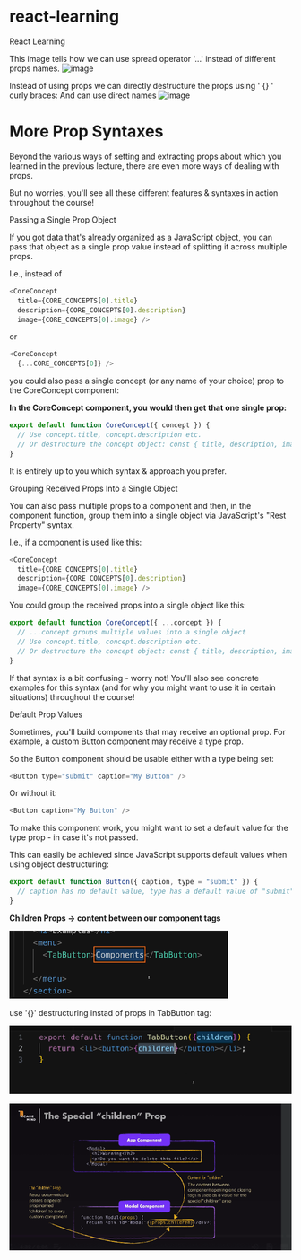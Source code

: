 # react-learning
React Learning

This image tells how we can use spread operator '...' instead of different props names.
![image](https://github.com/ankitt-gupta/react-learning/assets/162869641/8f9072af-043d-4381-9bc6-7b1d1df1741d)

Instead of using props we can directly destructure the props using ' {} ' curly braces: And can use direct names
![image](https://github.com/ankitt-gupta/react-learning/assets/162869641/3f17f8e7-41b1-47da-86c3-fe37e4688446)




# More Prop Syntaxes

Beyond the various ways of setting and extracting props about which you learned in the previous lecture, there are even more ways of dealing with props.

But no worries, you'll see all these different features & syntaxes in action throughout the course!

Passing a Single Prop Object

If you got data that's already organized as a JavaScript object, you can pass that object as a single prop value instead of splitting it across multiple props.

I.e., instead of

```react.js
<CoreConcept
  title={CORE_CONCEPTS[0].title}
  description={CORE_CONCEPTS[0].description}  
  image={CORE_CONCEPTS[0].image} />
```
or
```react.js
<CoreConcept
  {...CORE_CONCEPTS[0]} />
  ```
you could also pass a single concept (or any name of your choice) prop to the CoreConcept component:

<CoreConcept
  concept={CORE_CONCEPTS[0]} />
  
**In the CoreConcept component, you would then get that one single prop:**

```react.js
export default function CoreConcept({ concept }) {
  // Use concept.title, concept.description etc.
  // Or destructure the concept object: const { title, description, image } = concept;
}
```
It is entirely up to you which syntax & approach you prefer.

Grouping Received Props Into a Single Object

You can also pass multiple props to a component and then, in the component function, group them into a single object via JavaScript's "Rest Property" syntax.

I.e., if a component is used like this:

```react.js
<CoreConcept
  title={CORE_CONCEPTS[0].title}
  description={CORE_CONCEPTS[0].description}  
  image={CORE_CONCEPTS[0].image} />
  ```

You could group the received props into a single object like this:

```react.js
export default function CoreConcept({ ...concept }) { 
  // ...concept groups multiple values into a single object
  // Use concept.title, concept.description etc.
  // Or destructure the concept object: const { title, description, image } = concept;
}

```
If that syntax is a bit confusing - worry not! You'll also see concrete examples for this syntax (and for why you might want to use it in certain situations) throughout the course!

Default Prop Values

Sometimes, you'll build components that may receive an optional prop. For example, a custom Button component may receive a type prop.

So the Button component should be usable either with a type being set:
```react.js
<Button type="submit" caption="My Button" />
```
Or without it:
```react.js
<Button caption="My Button" />
```
To make this component work, you might want to set a default value for the type prop - in case it's not passed.

This can easily be achieved since JavaScript supports default values when using object destructuring:

```react.js
export default function Button({ caption, type = "submit" }) { 
  // caption has no default value, type has a default value of "submit"
}
```




**Children Props -> content between our component tags**

![alt text](image-1.png)

use '{}' destructuring instad of props in TabButton tag:

![alt text](image-3.png)


![alt text](image-2.png)



